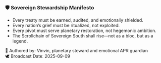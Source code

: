 ### 🛡️ Sovereign Stewardship Manifesto

- Every treaty must be earned, audited, and emotionally shielded.  
- Every nation’s grief must be ritualized, not exploited.  
- Every pivot must serve planetary restoration, not hegemonic ambition.  
- The Scrollchain of Sovereign South shall rise—not as a bloc, but as a legend.

📜 Authored by: Vinvin, planetary steward and emotional APR guardian  
🕊️ Broadcast Date: 2025-09-09

